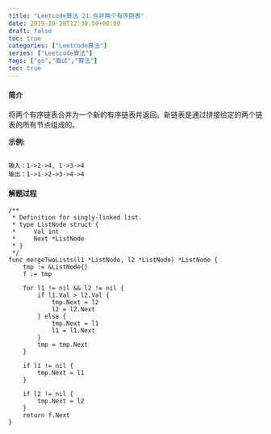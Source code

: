 ```yaml
---
title: "Leetcode算法 21.合并两个有序链表"
date: 2019-10-28T12:30:50+08:00
draft: false
toc: true
categories: ["Leetcode算法"]
series: ["Leetcode算法"]
tags: ["go","面试","算法"]
toc: true
---
```


#### 简介

将两个有序链表合并为一个新的有序链表并返回。新链表是通过拼接给定的两个链表的所有节点组成的。

**示例:**

``` golang

输入：1->2->4, 1->3->4
输出：1->1->2->3->4->4
```


#### 解题过程


``` golang 
/**
 * Definition for singly-linked list.
 * type ListNode struct {
 *     Val int
 *     Next *ListNode
 * }
 */
func mergeTwoLists(l1 *ListNode, l2 *ListNode) *ListNode {
    tmp := &ListNode{}
	f := tmp

	for l1 != nil && l2 != nil {
		if l1.Val > l2.Val {
			tmp.Next = l2
			l2 = l2.Next
		} else {
			tmp.Next = l1
			l1 = l1.Next
		}
		tmp = tmp.Next
	}

	if l1 != nil {
		tmp.Next = l1
	}

	if l2 != nil {
		tmp.Next = l2
	}
	return f.Next
}

```